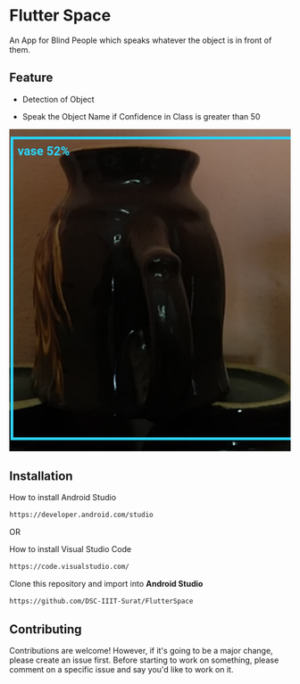 # Flutter Space

An App for Blind People which speaks whatever the object is in front of them.

## Feature

<ul><li>Detection of Object </li></ul>
<ul><li>Speak the Object Name if Confidence in Class is greater than 50 </li></ul>

<img src="images/vase.jpeg" />

## Installation

How to install Android Studio
```bash
https://developer.android.com/studio
```
OR

How to install Visual Studio Code
```bash
https://code.visualstudio.com/
```

Clone this repository and import into **Android Studio**
```bash
https://github.com/DSC-IIIT-Surat/FlutterSpace
```

## Contributing 

Contributions are welcome! However, if it's going to be a major change, please create an issue first. Before starting to work 
on something, please comment on a specific issue and say you'd like to work on it.


